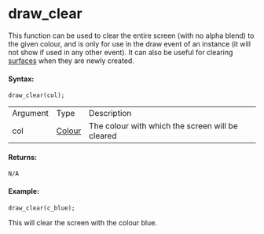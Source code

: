 # draw_clear

This function can be used to clear the entire screen (with no alpha
blend) to the given colour, and is only for use in the draw event of an
instance (it will not show if used in any other event). It can also be
useful for clearing [surfaces](../Surfaces/Surfaces) when they are
newly created.

#### Syntax:

``` gml
draw_clear(col);
```

|          |                                                                                                           |                                                  |
|----------|-----------------------------------------------------------------------------------------------------------|--------------------------------------------------|
| Argument | Type                                                                                                      | Description                                      |
| col      |  [Colour](../../../../../GameMaker_Language/GML_Reference/Drawing/Colour_And_Alpha/Colour_And_Alpha)  | The colour with which the screen will be cleared |

#### Returns:

``` gml
N/A
```

#### Example:

``` gml
draw_clear(c_blue);
```

This will clear the screen with the colour blue.
